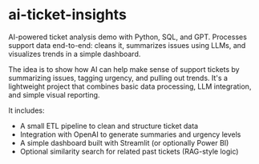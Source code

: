 # ai-ticket-insights
AI-powered ticket analysis demo with Python, SQL, and GPT. Processes support data end-to-end: cleans it, summarizes issues using LLMs, and visualizes trends in a simple dashboard.

The idea is to show how AI can help make sense of support tickets by summarizing issues, tagging urgency, and pulling out trends. It's a lightweight project that combines basic data processing, LLM integration, and simple visual reporting.

It includes:
- A small ETL pipeline to clean and structure ticket data
- Integration with OpenAI to generate summaries and urgency levels
- A simple dashboard built with Streamlit (or optionally Power BI)
- Optional similarity search for related past tickets (RAG-style logic)

